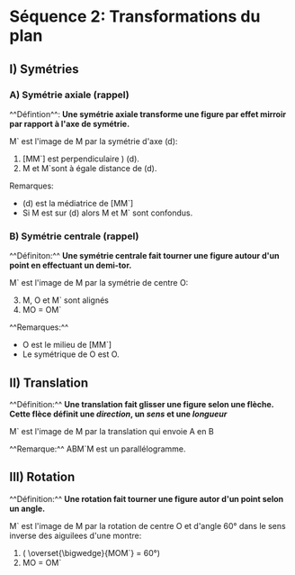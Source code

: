 # Séquence 2: Transformations du plan
## I) Symétries
### A) Symétrie axiale (rappel)

^^Défintion^^: **Une symétrie axiale transforme une figure par effet mirroir par rapport à l'axe de symétrie.**

M` est l'image de M par la symétrie d'axe (d):

1. [MM`] est perpendiculaire ) (d).
2. M et M`sont à égale distance de (d).

Remarques: 

- (d) est la médiatrice de [MM`]
- Si M est sur (d) alors M et M` sont confondus.

### B) Symétrie centrale (rappel)

^^Définiton:^^ **Une symétrie centrale fait tourner une figure autour d'un point en effectuant un demi-tor.**

M` est l'image de M par la symétrie de centre O:

3. M, O et M` sont alignés
4. MO = OM`

^^Remarques:^^

- O est le milieu de [MM`]
- Le symétrique de O est O.

## II) Translation

^^Définition:^^ **Une translation fait glisser une figure selon une flèche. Cette flèce définit une _direction_, un _sens_ et une _longueur_**

M` est l'image de M par la translation qui envoie A en B

^^Remarque:^^ ABM`M est un parallélogramme.

## III) Rotation

^^Définition:^^ **Une rotation fait tourner une figure autor d'un point selon un angle.**

M` est l'image de M par la rotation de centre O et d'angle 60° dans le sens inverse des aiguilees d'une montre:

1. \( \overset{\bigwedge}{MOM`} = 60°\)
2. MO = OM`

